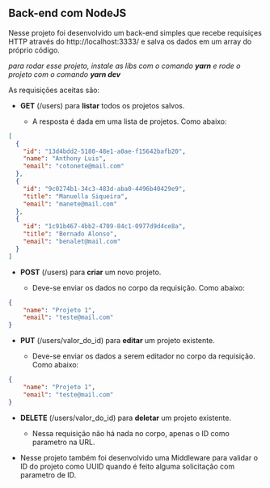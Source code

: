 ## Back-end com NodeJS

Nesse projeto foi desenvolvido um back-end simples que recebe requisiçes HTTP através do http://localhost:3333/ e salva os dados em um array do próprio código.

*para rodar esse projeto, instale as libs com o comando **yarn** e rode o projeto com o comando **yarn dev***

As requisições aceitas são:

+ **GET** (/users) para **listar** todos os projetos salvos.

  + A resposta é dada em uma lista de projetos. Como abaixo:
```JSON
[
  {
    "id": "13d4bdd2-5180-48e1-a0ae-f15642bafb20",
    "name": "Anthony Luis",
    "email": "cotonete@mail.com"
  },
  {
    "id": "9c0274b1-34c3-483d-aba0-4496b40429e9",
    "title": "Manuella Siqueira",
    "email": "manete@mail.com"
  },
  {
    "id": "1c91b467-4bb2-4709-84c1-0977d9d4ce8a",
    "title": "Bernado Alonso",
    "email": "benalet@mail.com"
  }
]
```


+ **POST** (/users) para **criar** um novo projeto.

  + Deve-se enviar os dados no corpo da requisição. Como abaixo:

```JSON
{
	"name": "Projeto 1",
	"email": "teste@mail.com"
}
```

+ **PUT** (/users/valor_do_id) para **editar** um projeto existente.

  + Deve-se enviar os dados a serem editador no corpo da requisição. Como abaixo:

```JSON
{
	"name": "Projeto 1",
	"email": "teste@mail.com"
}
```


+ **DELETE** (/users/valor_do_id) para **deletar** um projeto existente.

  + Nessa requisição não há nada no corpo, apenas o ID como parametro na URL.


* Nesse projeto também foi desenvolvido uma Middleware para validar o ID do projeto como UUID quando é feito alguma solicitação com parametro de ID.

